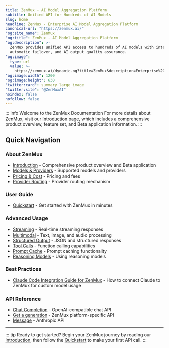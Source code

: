 ```yaml
---
title: ZenMux - AI Model Aggregation Platform
subtitle: Unified API for Hundreds of AI Models
slug: home
headline: ZenMux - Enterprise AI Model Aggregation Platform
canonical-url: "https://zenmux.ai/"
"og:site_name": ZenMux
"og:title": ZenMux - AI Model Aggregation Platform
"og:description": >-
  ZenMux provides unified API access to hundreds of AI models with intelligent routing,
  automatic failover, and AI output quality assurance.
"og:image":
  type: url
  value: >-
    https://zenmux.ai/dynamic-og?title=ZenMux&description=Enterprise%20AI%20Model%20Aggregation%20Platform
"og:image:width": 1200
"og:image:height": 630
"twitter:card": summary_large_image
"twitter:site": "@ZenMuxAI"
noindex: false
nofollow: false
---
```


::: info Welcome to the ZenMux Documentation
For more details about ZenMux, visit our [Introduction page](/about/intro), which includes a comprehensive product overview, feature set, and Beta application information.
:::

## Quick Navigation

### About ZenMux

- [Introduction](/about/intro) - Comprehensive product overview and Beta application
- [Models & Providers](/about/models-and-providers) - Supported models and providers
- [Pricing & Cost](/about/pricing-and-cost) - Pricing and fees
- [Provider Routing](/about/provider-routing) - Provider routing mechanism

### User Guide

- [Quickstart](/guide/quickstart) - Get started with ZenMux in minutes

### Advanced Usage

- [Streaming](/guide/advanced/streaming) - Real-time streaming responses
- [Multimodal](/guide/advanced/multimodal) - Text, image, and audio processing
- [Structured Output](/guide/advanced/structured-output) - JSON and structured responses
- [Tool Calls](/guide/advanced/tool-calls) - Function calling capabilities
- [Prompt Cache](/guide/advanced/prompt-cache) - Prompt caching functionality
- [Reasoning Models](/guide/advanced/reasoning) - Using reasoning models

### Best Practices

- [Claude Code Integration Guide for ZenMux](/best-practices/claude-code) - How to connect Claude to ZenMux for custom model usage

### API Reference

- [Chat Completion](/api/openai/chat-completion) - OpenAI-compatible chat API
- [Get a generation](/api/platform/get-generation) - ZenMux platform-specific API
- [Message](/api/anthropic/create-messages) - Anthropic API

---

::: tip Ready to get started?
Begin your ZenMux journey by reading our [Introduction](/about/intro), then follow the [Quickstart](/guide/quickstart) to make your first API call.
:::
